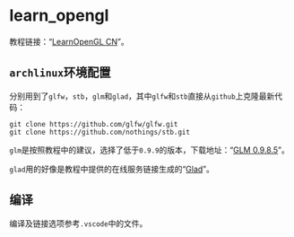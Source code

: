 # learn_opengl

教程链接：“[LearnOpenGL CN](https://learnopengl-cn.github.io/)”。

## `archlinux`环境配置

分别用到了`glfw`，`stb`，`glm`和`glad`，其中`glfw`和`stb`直接从`github`上克隆最新代码：

```
git clone https://github.com/glfw/glfw.git
git clone https://github.com/nothings/stb.git
```

`glm`是按照教程中的建议，选择了低于`0.9.9`的版本，下载地址：“[GLM 0.9.8.5](https://github.com/g-truc/glm/releases/tag/0.9.8.5)”。

`glad`用的好像是教程中提供的在线服务链接生成的“[Glad](https://glad.dav1d.de)”。

## 编译

编译及链接选项参考`.vscode`中的文件。